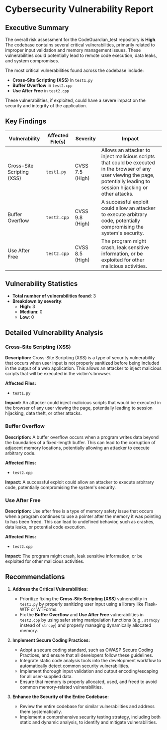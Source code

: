 # Cybersecurity Vulnerability Report

## Executive Summary
The overall risk assessment for the CodeGuardian_test repository is **High**. The codebase contains several critical vulnerabilities, primarily related to improper input validation and memory management issues. These vulnerabilities could potentially lead to remote code execution, data leaks, and system compromises.

The most critical vulnerabilities found across the codebase include:
- **Cross-Site Scripting (XSS)** in `test1.py`
- **Buffer Overflow** in `test2.cpp`
- **Use After Free** in `test2.cpp`

These vulnerabilities, if exploited, could have a severe impact on the security and integrity of the application.

## Key Findings

| Vulnerability | Affected File(s) | Severity | Impact |
| --- | --- | --- | --- |
| Cross-Site Scripting (XSS) | `test1.py` | CVSS 7.5 (High) | Allows an attacker to inject malicious scripts that could be executed in the browser of any user viewing the page, potentially leading to session hijacking or other attacks. |
| Buffer Overflow | `test2.cpp` | CVSS 9.8 (High) | A successful exploit could allow an attacker to execute arbitrary code, potentially compromising the system's security. |
| Use After Free | `test2.cpp` | CVSS 8.5 (High) | The program might crash, leak sensitive information, or be exploited for other malicious activities. |

## Vulnerability Statistics
- **Total number of vulnerabilities found**: 3
- **Breakdown by severity**:
  - **High**: 3
  - **Medium**: 0
  - **Low**: 0

## Detailed Vulnerability Analysis

### Cross-Site Scripting (XSS)
**Description:**
Cross-Site Scripting (XSS) is a type of security vulnerability that occurs when user input is not properly sanitized before being included in the output of a web application. This allows an attacker to inject malicious scripts that will be executed in the victim's browser.

**Affected Files:**
- `test1.py`

**Impact:**
An attacker could inject malicious scripts that would be executed in the browser of any user viewing the page, potentially leading to session hijacking, data theft, or other attacks.

### Buffer Overflow
**Description:**
A buffer overflow occurs when a program writes data beyond the boundaries of a fixed-length buffer. This can lead to the corruption of adjacent memory locations, potentially allowing an attacker to execute arbitrary code.

**Affected Files:**
- `test2.cpp`

**Impact:**
A successful exploit could allow an attacker to execute arbitrary code, potentially compromising the system's security.

### Use After Free
**Description:**
Use after free is a type of memory safety issue that occurs when a program continues to use a pointer after the memory it was pointing to has been freed. This can lead to undefined behavior, such as crashes, data leaks, or potential code execution.

**Affected Files:**
- `test2.cpp`

**Impact:**
The program might crash, leak sensitive information, or be exploited for other malicious activities.

## Recommendations

1. **Address the Critical Vulnerabilities:**
   - Prioritize fixing the **Cross-Site Scripting (XSS)** vulnerability in `test1.py` by properly sanitizing user input using a library like Flask-WTF or WTForms.
   - Fix the **Buffer Overflow** and **Use After Free** vulnerabilities in `test2.cpp` by using safer string manipulation functions (e.g., `strncpy` instead of `strcpy`) and properly managing dynamically allocated memory.

2. **Implement Secure Coding Practices:**
   - Adopt a secure coding standard, such as OWASP Secure Coding Practices, and ensure that all developers follow these guidelines.
   - Integrate static code analysis tools into the development workflow to automatically detect common security vulnerabilities.
   - Implement thorough input validation and output encoding/escaping for all user-supplied data.
   - Ensure that memory is properly allocated, used, and freed to avoid common memory-related vulnerabilities.

3. **Enhance the Security of the Entire Codebase:**
   - Review the entire codebase for similar vulnerabilities and address them systematically.
   - Implement a comprehensive security testing strategy, including both static and dynamic analysis, to identify and mitigate vulnerabilities.